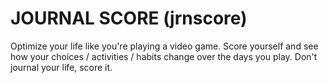 # JOURNAL SCORE (jrnscore)

Optimize your life like you're playing a video game. Score yourself
and see how your choices / activities / habits change over the days
you play. Don't journal your life, score it.
